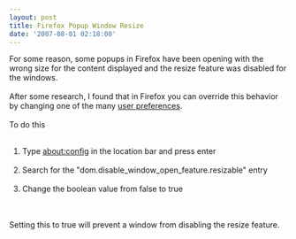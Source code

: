 ```yaml
---
layout: post
title: Firefox Popup Window Resize
date: '2007-08-01 02:18:00'
---
```


For some reason, some popups in Firefox have been opening with the wrong size for the content displayed and the resize feature was disabled for the windows.<br><br>After some research, I found that in Firefox you can override this behavior by changing one of the many <a href="http://kb.mozillazine.org/About:config_entries" target="_blank">user preferences</a>.<br><br>To do this <ol><br><li>Type <a href="http://kb.mozillazine.org/About:config" target="_blank">about:config</a> in the location bar and press enter</li><br><li>Search for the "dom.disable_window_open_feature.resizable" entry</li><br><li>Change the boolean value from false to true</li><br></ol><br>Setting this to true will prevent a window from disabling the resize feature.